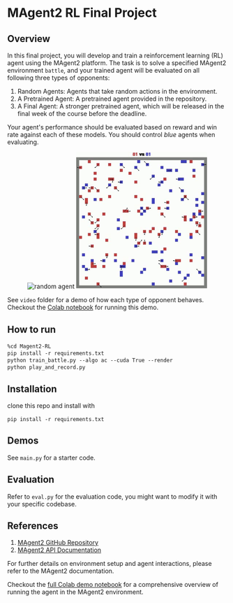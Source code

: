 # MAgent2 RL Final Project
## Overview
In this final project, you will develop and train a reinforcement learning (RL) agent using the MAgent2 platform. The task is to solve a specified MAgent2 environment `battle`, and your trained agent will be evaluated on all following three types of opponents:

1. Random Agents: Agents that take random actions in the environment.
2. A Pretrained Agent: A pretrained agent provided in the repository.
3. A Final Agent: A stronger pretrained agent, which will be released in the final week of the course before the deadline.

Your agent's performance should be evaluated based on reward and win rate against each of these models. You should control *blue* agents when evaluating.

<p align="center">
  <img src="assets/random.gif" width="300" alt="random agent" />
  <img src="assets/pretrained.gif" width="300" alt="pretrained agent" />
</p>

See `video` folder for a demo of how each type of opponent behaves.
Checkout the [Colab notebook](https://colab.research.google.com/drive/1qmx_NCmzPlc-atWqexn2WueqMKB_ZTxc) for running this demo.

## How to run
```
%cd Magent2-RL
pip install -r requirements.txt
python train_battle.py --algo ac --cuda True --render
python play_and_record.py  
```

## Installation
clone this repo and install with
```
pip install -r requirements.txt
```

## Demos
See `main.py` for a starter code.

## Evaluation
Refer to `eval.py` for the evaluation code, you might want to modify it with your specific codebase.

## References

1. [MAgent2 GitHub Repository](https://github.com/Farama-Foundation/MAgent2)
2. [MAgent2 API Documentation](https://magent2.farama.org/introduction/basic_usage/)

For further details on environment setup and agent interactions, please refer to the MAgent2 documentation.

Checkout the [full Colab demo notebook](https://colab.research.google.com/drive/1H1dpXm3Q_1JVDfahbGdbmbmBoznChEFn?usp=sharing) for a comprehensive overview of running the agent in the MAgent2 environment.
